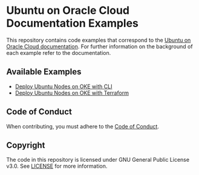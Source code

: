 # Ubuntu on Oracle Cloud Documentation Examples

This repository contains code examples that correspond to the [Ubuntu on Oracle Cloud documentation](https://canonical-oracle.readthedocs-hosted.com/). For further information on the background of each example refer to the documentation.

## Available Examples

* [Deploy Ubuntu Nodes on OKE with CLI](./deploy-oke-using-ubuntu/cli/README.md)
* [Deploy Ubuntu Nodes on OKE with Terraform](./deploy-oke-using-ubuntu/terraform/README.md)

## Code of Conduct

When contributing, you must adhere to the [Code of Conduct](https://ubuntu.com/community/ethos/code-of-conduct).

## Copyright

The code in this repository is licensed under GNU General Public License v3.0.
See [LICENSE](https://github.com/uhryniuk/oracle-doc-examples/blob/main/LICENSE) for more information.
